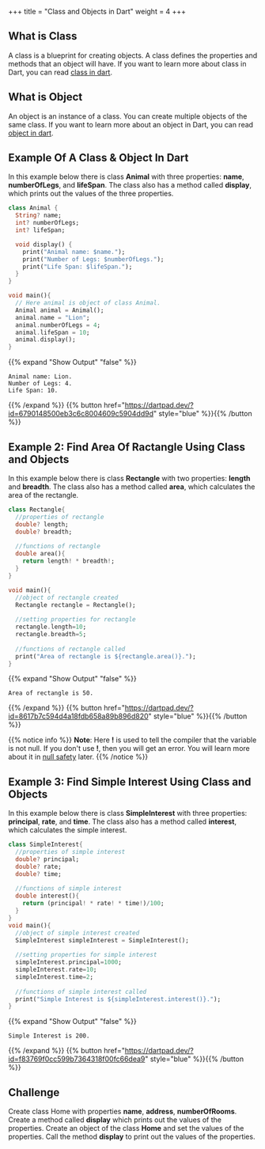 +++
title = "Class and Objects in Dart"
weight = 4
+++
## What is Class


A class is a blueprint for creating objects. A class defines the properties and methods that an object will have. If you want to learn more about class in Dart, you can read [class in dart](/object-oriented-programming/class-in-dart/).


## What is Object
An object is an instance of a class. You can create multiple objects of the same class. If you want to learn more about an object in Dart, you can read [object in dart](/object-oriented-programming/object-in-dart/).


## Example Of A Class & Object In Dart
In this example below there is class **Animal** with three properties: **name**, **numberOfLegs**, and **lifeSpan**. The class also has a method called **display**, which prints out the values of the three properties.

```dart
class Animal {
  String? name;
  int? numberOfLegs;
  int? lifeSpan;

  void display() {
    print("Animal name: $name.");
    print("Number of Legs: $numberOfLegs.");
    print("Life Span: $lifeSpan.");
  }
}

void main(){
  // Here animal is object of class Animal. 
  Animal animal = Animal();
  animal.name = "Lion";
  animal.numberOfLegs = 4;
  animal.lifeSpan = 10;
  animal.display();
}
```


{{% expand "Show Output" "false" %}}
````plaintext
Animal name: Lion.
Number of Legs: 4.
Life Span: 10.
````
{{% /expand %}}
{{% button href="https://dartpad.dev/?id=6790148500eb3c6c8004609c5904dd9d" style="blue" %}}{{% /button %}}


## Example 2: Find Area Of Ractangle Using Class and Objects
In this example below there is class **Rectangle** with two properties: **length** and **breadth**. The class also has a method called **area**, which calculates the area of the rectangle.

```dart
class Rectangle{
  //properties of rectangle
  double? length;
  double? breadth;
  
  //functions of rectangle
  double area(){
    return length! * breadth!;
  }
}

void main(){
  //object of rectangle created
  Rectangle rectangle = Rectangle();
  
  //setting properties for rectangle
  rectangle.length=10;
  rectangle.breadth=5;
  
  //functions of rectangle called
  print("Area of rectangle is ${rectangle.area()}.");
}
```



{{% expand "Show Output" "false" %}}
````plaintext
Area of rectangle is 50.
````
{{% /expand %}}
{{% button href="https://dartpad.dev/?id=8617b7c594d4a18fdb658a89b896d820" style="blue" %}}{{% /button %}}



{{% notice info %}}
**Note**:  Here **!** is used to tell the compiler that the variable is not null. If you don't use **!**, then you will get an error. You will learn more about it in [null safety](/null-safety/) later.
{{% /notice %}}


## Example 3: Find Simple Interest Using Class and Objects
In this example below there is class **SimpleInterest** with three properties: **principal**, **rate**, and **time**. The class also has a method called **interest**, which calculates the simple interest.

```dart
class SimpleInterest{
  //properties of simple interest
  double? principal;
  double? rate;
  double? time;
  
  //functions of simple interest
  double interest(){
    return (principal! * rate! * time!)/100;
  }
}
void main(){
  //object of simple interest created
  SimpleInterest simpleInterest = SimpleInterest();
  
  //setting properties for simple interest
  simpleInterest.principal=1000;
  simpleInterest.rate=10;
  simpleInterest.time=2;
  
  //functions of simple interest called
  print("Simple Interest is ${simpleInterest.interest()}.");
}
```



{{% expand "Show Output" "false" %}}
````plaintext
Simple Interest is 200.
````
{{% /expand %}}
{{% button href="https://dartpad.dev/?id=f83769f0cc599b7364318f00fc66dea9" style="blue" %}}{{% /button %}}


## Challenge
Create class Home with properties **name**, **address**, **numberOfRooms**. Create a method called **display** which prints out the values of the properties. Create an object of the class **Home** and set the values of the properties. Call the method **display** to print out the values of the properties.

